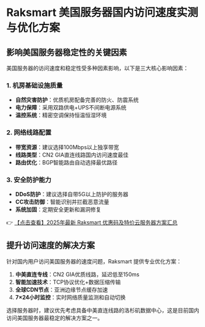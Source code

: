 # Raksmart 美国服务器国内访问速度实测与优化方案

## 影响美国服务器稳定性的关键因素

美国服务器的访问速度和稳定性受多种因素影响，以下是三大核心影响因素：

### 1. 机房基础设施质量
- **自然灾害防护**：优质机房配备完善的防火、防震系统
- **电力保障**：采用双路供电+UPS不间断电源系统
- **温控系统**：精密空调保持恒温恒湿环境

### 2. 网络线路配置
- **带宽资源**：建议选择100Mbps以上独享带宽
- **线路类型**：CN2 GIA直连线路国内访问速度最佳
- **路由优化**：BGP智能路由自动选择最优路径

### 3. 安全防护能力
- **DDoS防护**：建议选择自带5G以上防护的服务器
- **CC攻击防御**：智能识别并拦截恶意流量
- **系统加固**：定期安全更新和漏洞修复

👉 [【点击查看】2025年最新 Raksmart 优惠码及特价云服务器方案汇总](https://bit.ly/raksmart)

## 提升访问速度的解决方案

针对国内用户访问美国服务器的速度问题，Raksmart 提供专业优化方案：

1. **中美直连专线**：CN2 GIA优质线路，延迟低至150ms
2. **智能加速技术**：TCP协议优化+数据压缩传输
3. **全球CDN节点**：亚洲边缘节点缓存加速
4. **7×24小时监控**：实时网络质量监测和自动切换

选择服务器时，建议优先考虑具备中美直连线路的洛杉矶数据中心，这是目前国内访问美国服务器最稳定的解决方案之一。